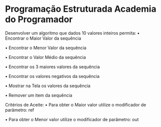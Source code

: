 # Programação Estruturada Academia do Programador

Desenvolver um algoritmo que dados 10 valores inteiros permita:
• Encontrar o Maior Valor da sequência

• Encontrar o Menor Valor da sequência

• Encontrar o Valor Médio da sequência

• Encontrar os 3 maiores valores da sequência

• Encontrar os valores negativos da sequência

• Mostrar na Tela os valores da sequência

• Remover um item da sequência

Critérios de Aceite:
• Para obter o Maior valor utilize o modificador de parâmetro: ref

• Para obter o Menor valor utilize o modificador de parâmetro: out
